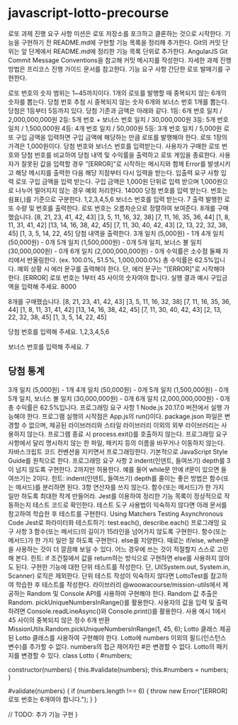 # javascript-lotto-precourse
로또
과제 진행 요구 사항
미션은 로또 저장소를 포크하고 클론하는 것으로 시작한다.
기능을 구현하기 전 README.md에 구현할 기능 목록을 정리해 추가한다.
Git의 커밋 단위는 앞 단계에서 README.md에 정리한 기능 목록 단위로 추가한다.
AngularJS Git Commit Message Conventions을 참고해 커밋 메시지를 작성한다.
자세한 과제 진행 방법은 프리코스 진행 가이드 문서를 참고한다.
기능 요구 사항
간단한 로또 발매기를 구현한다.

로또 번호의 숫자 범위는 1~45까지이다.
1개의 로또를 발행할 때 중복되지 않는 6개의 숫자를 뽑는다.
당첨 번호 추첨 시 중복되지 않는 숫자 6개와 보너스 번호 1개를 뽑는다.
당첨은 1등부터 5등까지 있다. 당첨 기준과 금액은 아래와 같다.
1등: 6개 번호 일치 / 2,000,000,000원
2등: 5개 번호 + 보너스 번호 일치 / 30,000,000원
3등: 5개 번호 일치 / 1,500,000원
4등: 4개 번호 일치 / 50,000원
5등: 3개 번호 일치 / 5,000원
로또 구입 금액을 입력하면 구입 금액에 해당하는 만큼 로또를 발행해야 한다.
로또 1장의 가격은 1,000원이다.
당첨 번호와 보너스 번호를 입력받는다.
사용자가 구매한 로또 번호와 당첨 번호를 비교하여 당첨 내역 및 수익률을 출력하고 로또 게임을 종료한다.
사용자가 잘못된 값을 입력할 경우 "[ERROR]"로 시작하는 메시지와 함께 Error를 발생시키고 해당 메시지를 출력한 다음 해당 지점부터 다시 입력을 받는다.
입출력 요구 사항
입력
로또 구입 금액을 입력 받는다. 구입 금액은 1,000원 단위로 입력 받으며 1,000원으로 나누어 떨어지지 않는 경우 예외 처리한다.
14000
당첨 번호를 입력 받는다. 번호는 쉼표(,)를 기준으로 구분한다.
1,2,3,4,5,6
보너스 번호를 입력 받는다.
7
출력
발행한 로또 수량 및 번호를 출력한다. 로또 번호는 오름차순으로 정렬하여 보여준다.
8개를 구매했습니다.
[8, 21, 23, 41, 42, 43] 
[3, 5, 11, 16, 32, 38] 
[7, 11, 16, 35, 36, 44] 
[1, 8, 11, 31, 41, 42] 
[13, 14, 16, 38, 42, 45] 
[7, 11, 30, 40, 42, 43] 
[2, 13, 22, 32, 38, 45] 
[1, 3, 5, 14, 22, 45]
당첨 내역을 출력한다.
3개 일치 (5,000원) - 1개
4개 일치 (50,000원) - 0개
5개 일치 (1,500,000원) - 0개
5개 일치, 보너스 볼 일치 (30,000,000원) - 0개
6개 일치 (2,000,000,000원) - 0개
수익률은 소수점 둘째 자리에서 반올림한다. (ex. 100.0%, 51.5%, 1,000,000.0%)
총 수익률은 62.5%입니다.
예외 상황 시 에러 문구를 출력해야 한다. 단, 에러 문구는 "[ERROR]"로 시작해야 한다.
[ERROR] 로또 번호는 1부터 45 사이의 숫자여야 합니다.
실행 결과 예시
구입금액을 입력해 주세요.
8000

8개를 구매했습니다.
[8, 21, 23, 41, 42, 43] 
[3, 5, 11, 16, 32, 38] 
[7, 11, 16, 35, 36, 44] 
[1, 8, 11, 31, 41, 42] 
[13, 14, 16, 38, 42, 45] 
[7, 11, 30, 40, 42, 43] 
[2, 13, 22, 32, 38, 45] 
[1, 3, 5, 14, 22, 45]

당첨 번호를 입력해 주세요.
1,2,3,4,5,6

보너스 번호를 입력해 주세요.
7

당첨 통계
---
3개 일치 (5,000원) - 1개
4개 일치 (50,000원) - 0개
5개 일치 (1,500,000원) - 0개
5개 일치, 보너스 볼 일치 (30,000,000원) - 0개
6개 일치 (2,000,000,000원) - 0개
총 수익률은 62.5%입니다.
프로그래밍 요구 사항 1
Node.js 20.17.0 버전에서 실행 가능해야 한다.
프로그램 실행의 시작점은 App.js의 run()이다.
package.json 파일은 변경할 수 없으며, 제공된 라이브러리와 스타일 라이브러리 이외의 외부 라이브러리는 사용하지 않는다.
프로그램 종료 시 process.exit()를 호출하지 않는다.
프로그래밍 요구 사항에서 달리 명시하지 않는 한 파일, 패키지 등의 이름을 바꾸거나 이동하지 않는다.
자바스크립트 코드 컨벤션을 지키면서 프로그래밍한다.
기본적으로 JavaScript Style Guide를 원칙으로 한다.
프로그래밍 요구 사항 2
indent(인덴트, 들여쓰기) depth를 3이 넘지 않도록 구현한다. 2까지만 허용한다.
예를 들어 while문 안에 if문이 있으면 들여쓰기는 2이다.
힌트: indent(인덴트, 들여쓰기) depth를 줄이는 좋은 방법은 함수(또는 메서드)를 분리하면 된다.
3항 연산자를 쓰지 않는다.
함수(또는 메서드)가 한 가지 일만 하도록 최대한 작게 만들어라.
Jest를 이용하여 정리한 기능 목록이 정상적으로 작동하는지 테스트 코드로 확인한다.
테스트 도구 사용법이 익숙하지 않다면 아래 문서를 참고하여 학습한 후 테스트를 구현한다.
Using Matchers
Testing Asynchronous Code
Jest로 파라미터화 테스트하기: test.each(), describe.each()
프로그래밍 요구 사항 3
함수(또는 메서드)의 길이가 15라인을 넘어가지 않도록 구현한다.
함수(또는 메서드)가 한 가지 일만 잘 하도록 구현한다.
else를 지양한다.
때로는 if/else, when문을 사용하는 것이 더 깔끔해 보일 수 있다. 어느 경우에 쓰는 것이 적절할지 스스로 고민해 본다.
힌트: if 조건절에서 값을 return하는 방식으로 구현하면 else를 사용하지 않아도 된다.
구현한 기능에 대한 단위 테스트를 작성한다. 단, UI(System.out, System.in, Scanner) 로직은 제외한다.
단위 테스트 작성이 익숙하지 않다면 LottoTest를 참고하여 학습한 후 테스트를 작성한다.
라이브러리
@woowacourse/mission-utils에서 제공하는 Random 및 Console API를 사용하여 구현해야 한다.
Random 값 추출은 Random. pickUniqueNumbersInRange()를 활용한다.
사용자의 값을 입력 및 출력하려면 Console.readLineAsync()와 Console.print()를 활용한다.
사용 예시
1에서 45 사이의 중복되지 않은 정수 6개 반환
MissionUtils.Random.pickUniqueNumbersInRange(1, 45, 6);
Lotto 클래스
제공된 Lotto 클래스를 사용하여 구현해야 한다.
Lotto에 numbers 이외의 필드(인스턴스 변수)를 추가할 수 없다.
numbers의 접근 제어자인 #은 변경할 수 없다.
Lotto의 패키지를 변경할 수 있다.
class Lotto {
  #numbers;

  constructor(numbers) {
    this.#validate(numbers);
    this.#numbers = numbers;
  }

  #validate(numbers) {
    if (numbers.length !== 6) {
      throw new Error("[ERROR] 로또 번호는 6개여야 합니다.");
    }
  }

  // TODO: 추가 기능 구현
}

